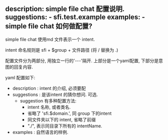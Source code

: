 description: simple file chat 配置说明.
suggestions:
    - sfi.test.example
examples:
    - simple file chat 如何做配置?
---

simple file chat 使用md 文件表示一个 intent.

intent 命名规则是 sfi + $group + 文件路径 (将 / 替换为 .)


配置文件分为两部分, 用独立一行的'---'隔开. 上部分是一个yaml配置, 下部分是意图的回复内容.

yaml 配置如下:

- description : intent 的介绍, 必须要配
- suggestions : 是该intent 的猜你想问. 可选.
    + suggestion 有多种配置方法:
        - intent 名称, 或者类名.
        - 省略了 'sfi.$domain.', 同 group 下的intent
        - 同文件夹以下的 intent, 省略了前缀
        - "./", 表示同目录下所有的 intentName.
- examples : 自然语言的样例.
